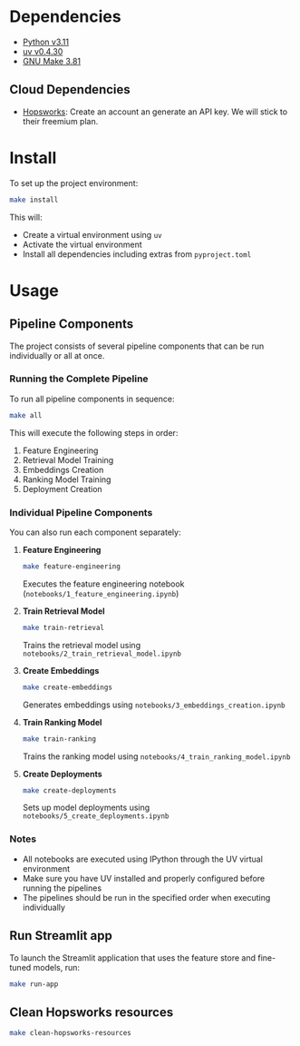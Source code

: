 # Dependencies

- [Python v3.11](https://www.python.org/downloads/)
- [uv v0.4.30](https://github.com/astral-sh/uv)
- [GNU Make 3.81](https://www.gnu.org/software/make/)

## Cloud Dependencies

- [Hopsworks](https://www.hopsworks.ai/): Create an account an generate an API key. We will stick to their freemium plan.

# Install

To set up the project environment:

```bash
make install
```

This will:
- Create a virtual environment using `uv`
- Activate the virtual environment
- Install all dependencies including extras from `pyproject.toml`

# Usage

## Pipeline Components

The project consists of several pipeline components that can be run individually or all at once.

### Running the Complete Pipeline

To run all pipeline components in sequence:
```bash
make all
```

This will execute the following steps in order:
1. Feature Engineering
2. Retrieval Model Training
3. Embeddings Creation
4. Ranking Model Training
5. Deployment Creation

### Individual Pipeline Components

You can also run each component separately:

1. **Feature Engineering**
   ```bash
   make feature-engineering
   ```
   Executes the feature engineering notebook (`notebooks/1_feature_engineering.ipynb`)

2. **Train Retrieval Model**
   ```bash
   make train-retrieval
   ```
   Trains the retrieval model using `notebooks/2_train_retrieval_model.ipynb`

3. **Create Embeddings**
   ```bash
   make create-embeddings
   ```
   Generates embeddings using `notebooks/3_embeddings_creation.ipynb`

4. **Train Ranking Model**
   ```bash
   make train-ranking
   ```
   Trains the ranking model using `notebooks/4_train_ranking_model.ipynb`

5. **Create Deployments**
   ```bash
   make create-deployments
   ```
   Sets up model deployments using `notebooks/5_create_deployments.ipynb`

### Notes
- All notebooks are executed using IPython through the UV virtual environment
- Make sure you have UV installed and properly configured before running the pipelines
- The pipelines should be run in the specified order when executing individually

## Run Streamlit app

To launch the Streamlit application that uses the feature store and fine-tuned models, run:

```bash
make run-app
```

## Clean Hopsworks resources

```bash
make clean-hopsworks-resources
```
